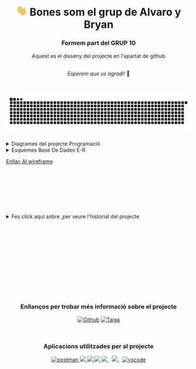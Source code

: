 <h1 align="center"><img src="https://raw.githubusercontent.com/ABSphreak/ABSphreak/master/gifs/Hi.gif" width="30px" /> Bones som el grup de Alvaro y Bryan</h1>
<h3 align="center">Formem part del GRUP 10</h3>

<div align="center">
Aquest es el disseny del projecte en l'apartat de github <br>
 <br>

<i>Esperem que us agradi!</i> 🚀
<br>
<br>
<br>
</div>

<p align = "center">
	<img src = "https://github.com/7oSkaaa/7oSkaaa/blob/output/github-contribution-grid-snake.svg?" alt = "Snake Game"/>
</p>

<div align="left">
<details>
<summary align="left">Diagrames del projecte Programació
</summary> <br> <br> 
 
  <strong>Diagrames casos d'ús</strong>

	    
  <div>
    <h3>Diagrama Usuari</h3>
    <a href="docs/diagrames/Diagrama_CU_Usuari.drawio.png">
      <img src="docs/diagrames/Diagrama_CU_Usuari.drawio.png" />
    </a>
  </div>  

<br><br>

  <div>
    <h3>Diagrama Tecnic</h3>
    <a href="docs/diagrames/Diagrama_CU_Tecnic.drawio.png">
      <img src="docs/diagrames/Diagrama_CU_Tecnic.drawio.png" />
    </a>
  </div>

<br><br>

  <div>
    <h3>Diagrama Administrador</h3>
    <a href="docs/diagrames/Diagrama_CU_Administrador.drawio.png" >
      <img src="docs/diagrames/Diagrama_CU_Administrador.drawio.png" />
    </a>
  </div>

</details>
</div>


<div>
<details>
<summary align="left">Esquemes Base De Dades E-R
</summary> <br> <br> 
  
<div>
  <h3>Diagrama Administrador</h3>
  <a href="docs/esquemes/Disseny_Inicial.drawio.png" >
      <img src="docs/esquemes/Disseny_Inicial.drawio.png" />
    </a>
</div>

<div>
  <h3>Diagrama Administrador</h3>
  <a href="docs/esquemes/Disseny_Model_E-R.drawio.png" >
      <img src="docs/esquemes/Disseny_Model_E-R.drawio.png" />
    </a>
</div>

</details>
</div>

  <a href="https://www.figma.com/design/PFRyiarCOdoHD00SgUn9Gq/WireFrame?node-id=0-1&t=hIA0gaNhj7ETeV4o-1">Enllaç Al wireframe</a>

<br>
<br>
<br>
<br>
<br>
<br>
<br>


<div>
<details>
<summary align="left">Fes click aquí sobre ,per veure l'historial del projecte
</summary> <br> <br> 

<strong>22/04/2025</strong> <br> 
<p>En aquest dia creem el Taiga i el grup en el repositori de github també creem el disseny de tot el github per tenir una bona presentacio dels diagrames</p>
<br> <br> 

 <strong>23/04/2025</strong> <br> 
<p> Vam crear els diagrames de casos d'us i els vaig pujar al github i començem l'esquema de pantalles (wireframe) </p> <br> <br>

 <strong>24/04/2025</strong> <br> 
<p> Treballem el el model E-R y conceptual de la base de dades del usuaris tècnics,administrador acabem l'esquema de pantalles de les incidències </p> <br> <br>


 <strong>25/04/2025</strong> <br> 
<p> Convertim el model E-Rconceptual de la base de dades a model Relacional (Creació de taules a la base de dades) i planifiquem el Sprint 1 que farem la setmana vinent</p> <br> <br>


</details>
</div>

<br>
<br>
<br>
<br>
<br>
<br>
<br>
<br>
<br>
<br>
<br>
<br>

<div align="center">
<h3>Enllanços per trobar més informació sobre el projecte</h3>
<p>
<a href="https://github.com/inspedralbes/projecte-1daw-24-25-daw1pj-PataPim" target="_blank"><img alt="Github" src="https://img.shields.io/badge/GitHub-%2312100E.svg?&style=for-the-badge&logo=Github&logoColor=white" width='100' height='30' /></a> 
<a href="https://tree.taiga.io/project/bryanruzafagon-daw1pj10/backlog" target="_blank"><img alt="Taiga" src="https://docs.taiga.io/imgs/logo.png"  width='100' height='30'  /></a> 
</p>
</div>

<br>

<div align="center">
<h3>Aplicacions utilitzades per al projecte </h3> 

<a href="https://www.php.net/" target="_blank"> <img src="https://www.vectorlogo.zone/logos/php/php-icon.svg" alt="postman" width="45" height="45"/> </a> 
    <a href="https://www.w3.org/html/" target="_blank"> <img src="https://img.icons8.com/color/48/000000/html-5.png"/> </a> 
    <a href="https://www.w3schools.com/css/" target="_blank"> <img src="https://img.icons8.com/color/48/000000/css3.png"/> </a> 
    <a href="https://developer.mozilla.org/en-US/docs/Web/JavaScript" target="_blank"> <img src="https://img.icons8.com/color/48/000000/javascript.png"/> </a> 
    <a style="padding-right:8px;" href="https://www.mysql.com/" target="_blank"> <img src="https://img.icons8.com/fluent/50/000000/mysql-logo.png"/> </a>
    <a style="padding-right:8px;" href="https://nodejs.org" target="_blank"> <img src="https://img.icons8.com/color/48/000000/nodejs.png"/> </a> 
       <a href="https://code.visualstudio.com/" target="_blank"> <img src="https://www.vectorlogo.zone/logos/visualstudio_code/visualstudio_code-icon.svg" alt="vscode" width="45" height="45"/> </a>

</div>
